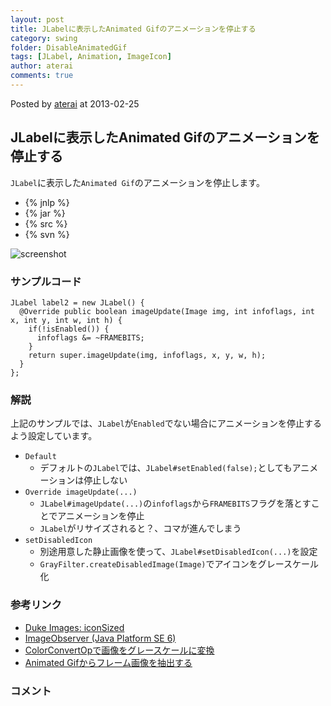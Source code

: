 ```yaml
---
layout: post
title: JLabelに表示したAnimated Gifのアニメーションを停止する
category: swing
folder: DisableAnimatedGif
tags: [JLabel, Animation, ImageIcon]
author: aterai
comments: true
---
```


Posted by [aterai](http://terai.xrea.jp/aterai.html) at 2013-02-25

## JLabelに表示したAnimated Gifのアニメーションを停止する
`JLabel`に表示した`Animated Gif`のアニメーションを停止します。

- {% jnlp %}
- {% jar %}
- {% src %}
- {% svn %}

<!-- dummy comment line for breaking list -->

![screenshot](https://lh6.googleusercontent.com/-pYT15pLG7KY/USoyuJzLxUI/AAAAAAAABfo/JgO7-MbsL5U/s800/DisableAnimatedGif.png)

### サンプルコード
<pre class="prettyprint"><code>JLabel label2 = new JLabel() {
  @Override public boolean imageUpdate(Image img, int infoflags, int x, int y, int w, int h) {
    if(!isEnabled()) {
      infoflags &amp;= ~FRAMEBITS;
    }
    return super.imageUpdate(img, infoflags, x, y, w, h);
  }
};
</code></pre>

### 解説
上記のサンプルでは、`JLabel`が`Enabled`でない場合にアニメーションを停止するよう設定しています。

- `Default`
    - デフォルトの`JLabel`では、`JLabel#setEnabled(false);`としてもアニメーションは停止しない
- `Override imageUpdate(...)`
    - `JLabel#imageUpdate(...)`の`infoflags`から`FRAMEBITS`フラグを落とすことでアニメーションを停止
    - `JLabel`がリサイズされると？、コマが進んでしまう
- `setDisabledIcon`
    - 別途用意した静止画像を使って、`JLabel#setDisabledIcon(...)`を設定
    - `GrayFilter.createDisabledImage(Image)`でアイコンをグレースケール化

<!-- dummy comment line for breaking list -->

### 参考リンク
- [Duke Images: iconSized](http://duke.kenai.com/iconSized/index.html)
- [ImageObserver (Java Platform SE 6)](http://docs.oracle.com/javase/jp/6/api/java/awt/image/ImageObserver.html)
- [ColorConvertOpで画像をグレースケールに変換](http://terai.xrea.jp/Swing/ColorConvertOp.html)
- [Animated Gifからフレーム画像を抽出する](http://terai.xrea.jp/Swing/ExtractFramesFromAnimatedGif.html)

<!-- dummy comment line for breaking list -->

### コメント
